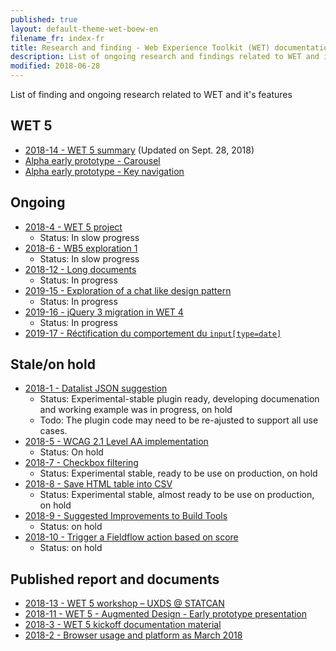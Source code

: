 ```yaml
---
published: true
layout: default-theme-wet-boew-en
filename_fr: index-fr
title: Research and finding - Web Experience Toolkit (WET) documentation
description: List of ongoing research and findings related to WET and it's features
modified: 2018-06-28
---
```


List of finding and ongoing research related to WET and it's features

## WET 5
* [2018-14 - WET 5 summary](research/2018-14-wet5-summary.html) (Updated on Sept. 28, 2018)
* [Alpha early prototype - Carousel](research/2018-assets/2018-11-prototype/stacks/docs/index.html)
* [Alpha early prototype - Key navigation](research/2018-assets/2018-11-prototype/stacks/docs/nav-demo.html)


## Ongoing

* [2018-4 - WET 5 project](research/2018-4-wet5-project.html)
	* Status: In slow progress
* [2018-6 - WB5 exploration 1](research/2018-6-wb5-exploration-1.html)
	* Status: In slow progress
* [2018-12 - Long documents](research/2018-12-long-documents.html)
	* Status: In progress
* [2019-15 - Exploration of a chat like design pattern](research/2019-15-exploration-chat-pattern.html)
	* Status: In progress
* [2019-16 - jQuery 3 migration in WET 4](research/2019-16-jquery-3-migration.html)
	* Status: In progress
* [2019-17 - Réctification du comportement du ```input[type=date]```](research/2019-17-datepicker.html)

## Stale/on hold

* [2018-1 - Datalist JSON suggestion](research/1-datalist-JSON-suggestion.html)
	* Status: Experimental-stable plugin ready, developing documenation and working example was in progress, on hold
	* Todo: The plugin code may need to be re-ajusted to support all use cases.
* [2018-5 - WCAG 2.1 Level AA implementation](research/2018-5-WCAG21.html)
	* Status: On hold
* [2018-7 - Checkbox filtering](research/2018-7-checkbox-filtering.html)
	* Status: Experimental stable, ready to be use on production, on hold
* [2018-8 - Save HTML table into CSV](research/2018-8-table-to-csv.html)
	* Status: Experimental stable, almost ready to be use on production, on hold
* [2018-9 - Suggested Improvements to Build Tools](research/2018-9-grunt.html)
	* Status: on hold
* [2018-10 - Trigger a Fieldflow action based on score](research/2018-10-fieldflow-scoring-trigger.html)
	* Status: on hold

## Published report and documents

* [2018-13 - WET 5 workshop – UXDS @ STATCAN](research/2018-13-wet5-workshop-statcan.html)
* [2018-11 - WET 5 - Augmented Design - Early prototype presentation](research/2018-11-wet5-augmented-design-presentation.html)
* [2018-3 - WET 5 kickoff documentation material](research/2018-3-wet5-kickoff.html)
* [2018-2 - Browser usage and platform as March 2018](research/2018-2-browser-usage.html)
